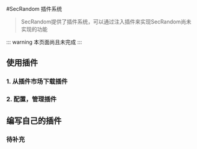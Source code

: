 #SecRandom 插件系统
<ArticleMetadata />

> SecRandom提供了插件系统，可以通过注入插件来实现SecRandom尚未实现的功能

::: warning
本页面尚且未完成
:::

## 使用插件

### 1. 从插件市场下载插件

### 2. 配置，管理插件

## 编写自己的插件

### 待补充
